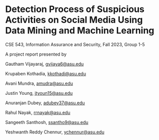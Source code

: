 # Detection Process of Suspicious Activities on Social Media Using Data Mining and Machine Learning

CSE 543, Information Assurance and Security, Fall 2023, Group 1-5

A project report presented by 

Gautham Vijayaraj, gvijaya6@asu.edu

Krupaben Kothadia, kkothadi@asu.edu

Avani Mundra, amudra@asu.edu

Justin Young, jtyoun15@asu.edu

Anuranjan Dubey, adubey37@asu.edu

Rahul Nayak, rrnayak@asu.edu

Sangeeth Santhosh, ssantho9@asu.edu

Yeshwanth Reddy Chennur, ychennur@asu.edu
